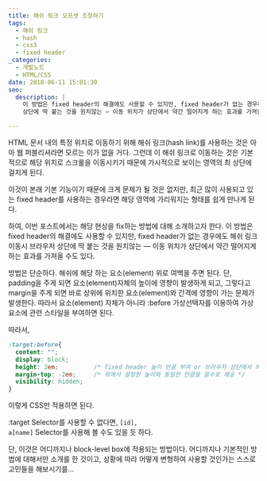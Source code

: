 ```yaml
---
title: 해쉬 링크 오프셋 조정하기
tags:
  - 해쉬 링크
  - hash
  - css3
  - fixed header
_categories:
  - 개발노트
  - HTML/CSS
date: 2018-06-11 15:01:39
seo:
  description: |
    이 방법은 fixed header의 해결에도 사용할 수 있지만, fixed header가 없는 경우에도 해쉬 링크 이동시 브라우저
    상단에 딱 붙는 것을 원치않는 — 이동 위치가 상단에서 약간 떨어지게 하는 효과를 가져올 수도 있다.

---
```



HTML 문서 내의 특정 위치로 이동하기 위해 해쉬 링크(hash link)를 사용하는 것은 아마 웹 퍼블리셔라면 모르는 이가 없을 거다.
그런데 이 해쉬 링크로 이동하는 것은 기본적으로 해당 위치로 스크롤을 이동시키기 때문에 가시적으로 보이는 영역의 최 상단에 걸치게 된다.

이것이 본래 기본 기능이기 때문에 크게 문제가 될 것은 없지만, 최근 많이 사용되고 있는 fixed header를 사용하는 경우라면 해당 영역에
가리워지는 형태를 쉽게 만나게 된다.

하여, 이번 포스트에서는 해당 현상을 fix하는 방법에 대해 소개하고자 한다.
이 방법은 fixed header의 해결에도 사용할 수 있지만, fixed header가 없는 경우에도 해쉬 링크 이동시 브라우저 상단에 딱 붙는 것을
원치않는 &mdash; 이동 위치가 상단에서 약간 떨어지게 하는 효과를 가져올 수도 있다.

방법은 단순하다.
해쉬에 해당 하는 요소(element) 위로 여백을 주면 된다. 단, padding을 주게 되면 요소(element)자체의 높이에 영향이 발생하게 되고,
그렇다고 margin을 주게 되면 바로 상위에 위치한 요소(element)와 간격에 영향이 가는 문제가 발생한다. 따라서 요소(element)
자체가 아니라 :before 가상선택자를 이용하여 가상 요소에 관련 스타일을 부여하면 된다.

따라서,

```css
:target:before{
  content: "";
  display: block;
  height: 2em;          /* fixed header 높이 만큼 부여 or 브라우저 상단에서 띄워놓기 원하는 높이 */
  margin-top: -2em;     /* 위에서 설정한 높이와 동일한 만큼을 음수로 제공 */
  visibility: hidden;
}
```

이렇게 CSS만 적용하면 된다.

:target Selector를 사용할 수 없다면, <code class="language-css">[id], a[name]</code> Selector를 사용해 볼
수도 있을 듯 하다.

단, 이것은 어디까지나 block-level box에 적용되는 방법이다.
어디까지나 기본적인 방법에 대해서만 소개를 한 것이고, 상황에 따라 어떻게 변형하여 사용할 것인가는 스스로 고민들을 해보시기를...
